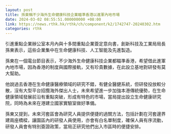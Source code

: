 ```yaml
---
layout: post
title: 孫東稱不少海外生命健康科技企業瞄準香港以進軍內地市場
date: 2024-03-02 08:55:51.000000000 +08:00
link: https://news.rthk.hk/rthk/ch/component/k2/1742747-20240302.htm
categories: rthk
---
```


引進重點企業辦公室本月內與十多間重點企業簽定意向書，創新科技及工業局局長孫東表示，這些企業集中在生命健康科技、人工智能及先進製造。

孫東在一個電台節目表示，不少海外生命健康科技企業都瞄準香港，希望借此進軍內地市場，因為香港的制度與國際接軌，又有珍貴數據，在此設立基地對研發有莫大幫助。

他說過去香港在生命健康醫療領域的研究不錯，有健全醫健系統，但研發投放較分散，沒有大型平台招攬海外傑出人士，未來希望進一步加強本港傳統優勢，在生命健康領域發展前沿有重點突破，形成有特色的市場，當局提出設立生命健康研究院，同時為未來在港建立國家實驗室做好準備。

孫東又提到，未來河套區會為研究人員提供便捷的過關方法，包括計劃在河套邊界建兩座橋樑，讓園區內的研發人員使用，亦會有白名單制度，確保人員有序流動，研發人員會有特別簽證政策，當局正研究他們出入市區時的便捷安排。
